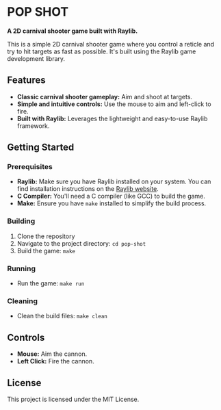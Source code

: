 # POP SHOT

**A 2D carnival shooter game built with Raylib.**

This is a simple 2D carnival shooter game where you control a reticle and try to hit targets as fast as possible. It's built using the Raylib game development library.

## Features

* **Classic carnival shooter gameplay:** Aim and shoot at targets.
* **Simple and intuitive controls:** Use the mouse to aim and left-click to fire.
* **Built with Raylib:**  Leverages the lightweight and easy-to-use Raylib framework.


## Getting Started

### Prerequisites

* **Raylib:** Make sure you have Raylib installed on your system. You can find installation instructions on the [Raylib website](https://www.raylib.com/).
* **C Compiler:** You'll need a C compiler (like GCC) to build the game.
* **Make:**  Ensure you have `make` installed to simplify the build process.

### Building

1. Clone the repository
2. Navigate to the project directory: `cd pop-shot`
3. Build the game: `make`

### Running

* Run the game: `make run`

### Cleaning

* Clean the build files: `make clean`


## Controls

* **Mouse:** Aim the cannon.
* **Left Click:** Fire the cannon.

## License

This project is licensed under the MIT License. 
